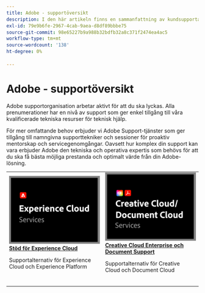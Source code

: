 ```yaml
---
title: Adobe - supportöversikt
description: I den här artikeln finns en sammanfattning av kundsupportalternativen för Adobe Experience Cloud, Adobe Document Cloud och Adobe Creative Cloud.
exl-id: 79e9b6fe-2967-4cab-9aea-d8df89bbbe75
source-git-commit: 98e65227b9a988b32bdfb32a8c371f2474ea4ac5
workflow-type: tm+mt
source-wordcount: '138'
ht-degree: 0%

---
```


# Adobe - supportöversikt

Adobe supportorganisation arbetar aktivt för att du ska lyckas. Alla prenumerationer har en nivå av support som ger enkel tillgång till våra kvalificerade tekniska resurser för teknisk hjälp.

För mer omfattande behov erbjuder vi Adobe Support-tjänster som ger tillgång till namngivna supporttekniker och sessioner för proaktiv mentorskap och servicegenomgångar. Oavsett hur komplex din support kan vara erbjuder Adobe den tekniska och operativa expertis som behövs för att du ska få bästa möjliga prestanda och optimalt värde från din Adobe-lösning.

<table style="table-layout:fixed">
<tr>
  <td>
    <a href="dx-overview.md">
    <img alt="DX-stöd" src="assets/ECthumbnail.png"/>
    </a>
    <div>
    <a href="dx-overview.md"><strong>Stöd för Experience Cloud</strong></a>
    </div>
    <p>Supportalternativ för Experience Cloud och Experience Platform</p>
    <br>
  </td>
  <td>
    <a href="dme-overview.md">
      <img alt="Företag" src="assets/CCDCThumbnail.png">
    </a>
    <div>
    <a href="dme-overview.md"><strong>Creative Cloud Enterprise och Document Support</strong></a>
    </div>
    <p>Supportalternativ för Creative Cloud och Document Cloud</p>
    <br>
  </td>
</tr>
</table>
